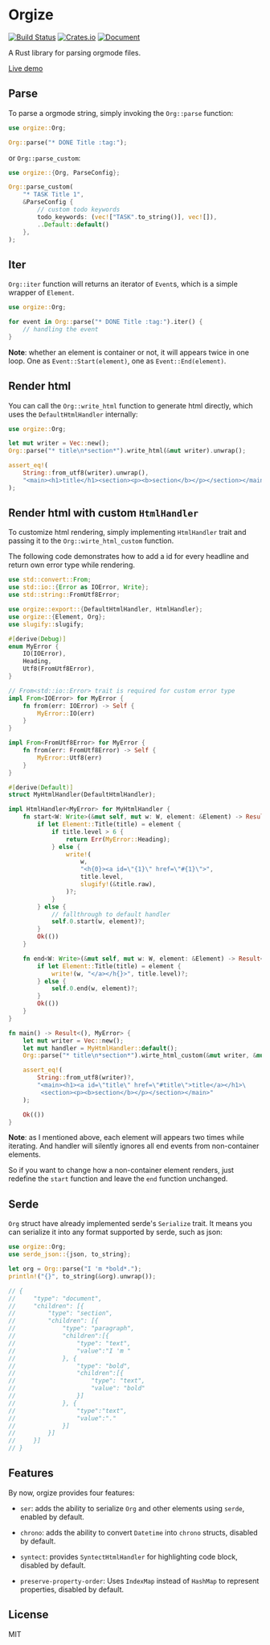 # Orgize

[![Build Status](https://travis-ci.org/PoiScript/orgize.svg?branch=master)](https://travis-ci.org/PoiScript/orgize)
[![Crates.io](https://img.shields.io/crates/v/orgize.svg)](https://crates.io/crates/orgize)
[![Document](https://docs.rs/orgize/badge.svg)](https://docs.rs/orgize)

A Rust library for parsing orgmode files.

[Live demo](https://orgize.herokuapp.com/)

## Parse

To parse a orgmode string, simply invoking the `Org::parse` function:

```rust
use orgize::Org;

Org::parse("* DONE Title :tag:");
```

or `Org::parse_custom`:

``` rust
use orgize::{Org, ParseConfig};

Org::parse_custom(
    "* TASK Title 1",
    &ParseConfig {
        // custom todo keywords
        todo_keywords: (vec!["TASK".to_string()], vec![]),
        ..Default::default()
    },
);
```

## Iter

`Org::iter` function will returns an iterator of `Event`s, which is
a simple wrapper of `Element`.

```rust
use orgize::Org;

for event in Org::parse("* DONE Title :tag:").iter() {
    // handling the event
}
```

**Note**: whether an element is container or not, it will appears twice in one loop.
One as `Event::Start(element)`, one as `Event::End(element)`.

## Render html

You can call the `Org::write_html` function to generate html directly, which
uses the `DefaultHtmlHandler` internally:

```rust
use orgize::Org;

let mut writer = Vec::new();
Org::parse("* title\n*section*").write_html(&mut writer).unwrap();

assert_eq!(
    String::from_utf8(writer).unwrap(),
    "<main><h1>title</h1><section><p><b>section</b></p></section></main>"
);
```

## Render html with custom `HtmlHandler`

To customize html rendering, simply implementing `HtmlHandler` trait and passing
it to the `Org::wirte_html_custom` function.

The following code demonstrates how to add a id for every headline and return
own error type while rendering.

```rust
use std::convert::From;
use std::io::{Error as IOError, Write};
use std::string::FromUtf8Error;

use orgize::export::{DefaultHtmlHandler, HtmlHandler};
use orgize::{Element, Org};
use slugify::slugify;

#[derive(Debug)]
enum MyError {
    IO(IOError),
    Heading,
    Utf8(FromUtf8Error),
}

// From<std::io::Error> trait is required for custom error type
impl From<IOError> for MyError {
    fn from(err: IOError) -> Self {
        MyError::IO(err)
    }
}

impl From<FromUtf8Error> for MyError {
    fn from(err: FromUtf8Error) -> Self {
        MyError::Utf8(err)
    }
}

#[derive(Default)]
struct MyHtmlHandler(DefaultHtmlHandler);

impl HtmlHandler<MyError> for MyHtmlHandler {
    fn start<W: Write>(&mut self, mut w: W, element: &Element) -> Result<(), MyError> {
        if let Element::Title(title) = element {
            if title.level > 6 {
                return Err(MyError::Heading);
            } else {
                write!(
                    w,
                    "<h{0}><a id=\"{1}\" href=\"#{1}\">",
                    title.level,
                    slugify!(&title.raw),
                )?;
            }
        } else {
            // fallthrough to default handler
            self.0.start(w, element)?;
        }
        Ok(())
    }

    fn end<W: Write>(&mut self, mut w: W, element: &Element) -> Result<(), MyError> {
        if let Element::Title(title) = element {
            write!(w, "</a></h{}>", title.level)?;
        } else {
            self.0.end(w, element)?;
        }
        Ok(())
    }
}

fn main() -> Result<(), MyError> {
    let mut writer = Vec::new();
    let mut handler = MyHtmlHandler::default();
    Org::parse("* title\n*section*").wirte_html_custom(&mut writer, &mut handler)?;

    assert_eq!(
        String::from_utf8(writer)?,
        "<main><h1><a id=\"title\" href=\"#title\">title</a></h1>\
         <section><p><b>section</b></p></section></main>"
    );

    Ok(())
}
```

**Note**: as I mentioned above, each element will appears two times while iterating.
And handler will silently ignores all end events from non-container elements.

So if you want to change how a non-container element renders, just redefine the `start`
function and leave the `end` function unchanged.

## Serde

`Org` struct have already implemented serde's `Serialize` trait. It means you can
serialize it into any format supported by serde, such as json:

```rust
use orgize::Org;
use serde_json::{json, to_string};

let org = Org::parse("I 'm *bold*.");
println!("{}", to_string(&org).unwrap());

// {
//     "type": "document",
//     "children": [{
//         "type": "section",
//         "children": [{
//             "type": "paragraph",
//             "children":[{
//                 "type": "text",
//                 "value":"I 'm "
//             }, {
//                 "type": "bold",
//                 "children":[{
//                     "type": "text",
//                     "value": "bold"
//                 }]
//             }, {
//                 "type":"text",
//                 "value":"."
//             }]
//         }]
//     }]
// }
```

## Features

By now, orgize provides four features:

+ `ser`: adds the ability to serialize `Org` and other elements using `serde`, enabled by default.

+ `chrono`: adds the ability to convert `Datetime` into `chrono` structs, disabled by default.

+ `syntect`: provides `SyntectHtmlHandler` for highlighting code block, disabled by default.

+ `preserve-property-order`: Uses `IndexMap` instead of `HashMap` to represent properties, disabled by default.

## License

MIT

